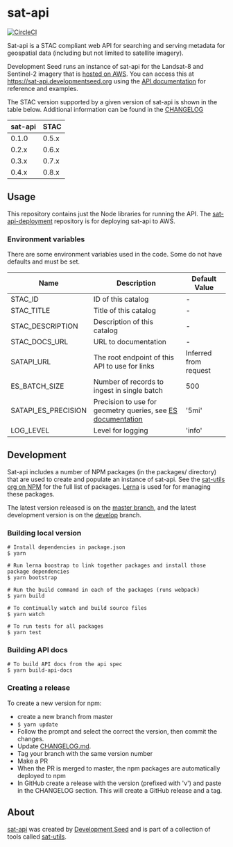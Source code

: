 # sat-api 

[![CircleCI](https://circleci.com/gh/sat-utils/sat-api.svg?style=svg)](https://circleci.com/gh/sat-utils/sat-api)

Sat-api is a STAC compliant web API for searching and serving metadata for geospatial data (including but not limited to satellite imagery).

Development Seed runs an instance of sat-api for the Landsat-8 and Sentinel-2 imagery that is [hosted on AWS](https://aws.amazon.com/earth/). You can access this at https://sat-api.developmentseed.org using the [API documentation](http://sat-utils.github.io/sat-api/) for reference and examples.

The STAC version supported by a given version of sat-api is shown in the table below. Additional information can be found in the [CHANGELOG](CHANGELOG.md)

| sat-api | STAC  |
| -------- | ----  |
| 0.1.0    | 0.5.x |
| 0.2.x    | 0.6.x |
| 0.3.x    | 0.7.x |
| 0.4.x    | 0.8.x |

## Usage

This repository contains just the Node libraries for running the API. The [sat-api-deployment](https://github.com/sat-utils/sat-api-deployment) repository is for deploying sat-api to AWS.

### Environment variables

There are some environment variables used in the code. Some do not have defaults and must be set.

| Name | Description | Default Value |
| ---- | ----------- | ------------- |
| STAC_ID | ID of this catalog | - |
| STAC_TITLE | Title of this catalog | - |
| STAC_DESCRIPTION | Description of this catalog | - |
| STAC_DOCS_URL | URL to documentation | - |
| SATAPI_URL | The root endpoint of this API to use for links | Inferred from request |
| ES_BATCH_SIZE | Number of records to ingest in single batch | 500 |
| SATAPI_ES_PRECISION | Precision to use for geometry queries, see [ES documentation](https://www.elastic.co/guide/en/elasticsearch/reference/current/geo-shape.html) | '5mi' |
| LOG_LEVEL | Level for logging | 'info' |


## Development

Sat-api includes a number of NPM packages (in the packages/ directory) that are used to create and populate an instance of sat-api. See the [sat-utils org on NPM](https://www.npmjs.com/org/sat-utils) for the full list of packages. [Lerna](https://github.com/lerna/lerna) is used for for managing these packages.

The latest version released is on the [master branch](https://github.com/sat-utils/sat-api/tree/master), and the latest development version is on the [develop](https://github.com/sat-utils/sat-api/tree/develop) branch.

### Building local version

    # Install dependencies in package.json
    $ yarn

    # Run lerna boostrap to link together packages and install those package dependencies
    $ yarn bootstrap

    # Run the build command in each of the packages (runs webpack)
    $ yarn build

    # To continually watch and build source files
    $ yarn watch

    # To run tests for all packages
    $ yarn test

### Building API docs

    # To build API docs from the api spec
    $ yarn build-api-docs

### Creating a release

To create a new version for npm:

- create a new branch from master
- `$ yarn update`
- Follow the prompt and select the correct the version, then commit the changes.
- Update [CHANGELOG.md](CHANGELOG.md).
- Tag your branch with the same version number
- Make a PR
- When the PR is merged to master, the npm packages are automatically deployed to npm
- In GitHub create a release with the version (prefixed with 'v') and paste in the CHANGELOG section. This will create a GitHub release and a tag.


## About

[sat-api](https://github.com/sat-utils/sat-api) was created by [Development Seed](<http://developmentseed.org>) and is part of a collection of tools called [sat-utils](https://github.com/sat-utils).
